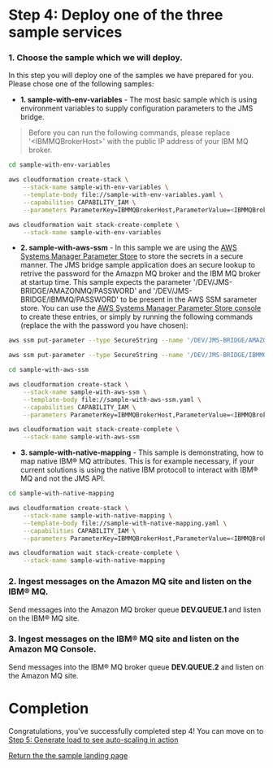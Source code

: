 # Step 4: Deploy one of the three sample services

### 1. Choose the sample which we will deploy.
In this step you will deploy one of the samples we have prepared for you. Please chose one of the following samples:

* **1. sample-with-env-variables** - The most basic sample which is using environment variables to supply configuration parameters to the JMS bridge.

> Before you can run the following commands, please replace '\<IBMMQBrokerHost\>' with the public IP address of your IBM MQ broker.

``` bash
cd sample-with-env-variables

aws cloudformation create-stack \
    --stack-name sample-with-env-variables \
    --template-body file://sample-with-env-variables.yaml \
    --capabilities CAPABILITY_IAM \
    --parameters ParameterKey=IBMMQBrokerHost,ParameterValue=<IBMMQBrokerHost>

aws cloudformation wait stack-create-complete \
    --stack-name sample-with-env-variables
```

* **2. sample-with-aws-ssm** - In this sample we are using the [AWS Systems Manager Parameter Store](https://aws.amazon.com/systems-manager/features/#Parameter_Store) to store the secrets in a secure manner. The JMS bridge sample application does an secure lookup to retrive the password for the Amazpn MQ broker and the IBM MQ broker at startup time.
This sample expects the parameter '/DEV/JMS-BRIDGE/AMAZONMQ/PASSWORD' and '/DEV/JMS-BRIDGE/IBMMQ/PASSWORD' to be present in the AWS SSM sarameter store. You can use the [AWS Systems Manager Parameter Store console](https://console.aws.amazon.com/systems-manager/parameters/) to create these entries, or simply by running the following commands (replace the <password> with the password you have chosen):

``` bash
aws ssm put-parameter --type SecureString --name '/DEV/JMS-BRIDGE/AMAZONMQ/PASSWORD' --value '<password>'

aws ssm put-parameter --type SecureString --name '/DEV/JMS-BRIDGE/IBMMQ/PASSWORD' --value '<password>'
```

``` bash
cd sample-with-aws-ssm

aws cloudformation create-stack \
    --stack-name sample-with-aws-ssm \
    --template-body file://sample-with-aws-ssm.yaml \
    --capabilities CAPABILITY_IAM \
    --parameters ParameterKey=IBMMQBrokerHost,ParameterValue=<IBMMQBrokerHost>

aws cloudformation wait stack-create-complete \
    --stack-name sample-with-aws-ssm
```

* **3. sample-with-native-mapping** - This sample is demonstrating, how to map native IBM® MQ attributes. This is for example necessary, if your current solutions is using the native IBM protocoll to interact with IBM® MQ and not the JMS API. 

``` bash
cd sample-with-native-mapping

aws cloudformation create-stack \
    --stack-name sample-with-native-mapping \
    --template-body file://sample-with-native-mapping.yaml \
    --capabilities CAPABILITY_IAM \
    --parameters ParameterKey=IBMMQBrokerHost,ParameterValue=<IBMMQBrokerHost>

aws cloudformation wait stack-create-complete \
    --stack-name sample-with-native-mapping
```

### 2. Ingest messages on the Amazon MQ site and listen on the IBM® MQ.

Send messages into the Amazon MQ broker queue **DEV.QUEUE.1** and listen on the IBM® MQ site.  

### 3. Ingest messages on the IBM® MQ site and listen on the Amazon MQ Console.

Send messages into the IBM® MQ broker queue **DEV.QUEUE.2** and listen on the Amazon MQ site.  

# Completion

Congratulations, you've successfully completed step 4! You can move on to [Step 5: Generate load to see auto-scaling in action](/step-5.md)

[Return the the sample landing page](/README.md)